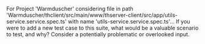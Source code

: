 For Project 'Warmduscher' considering file in path 'Warmduscher/thclient/src/main/www/thserver-client/src/app/utils-service.service.spec.ts' with name 'utils-service.service.spec.ts'... 
If you were to add a new test case to this suite, what would be a valuable scenario to test, and why? Consider a potentially problematic or overlooked input.